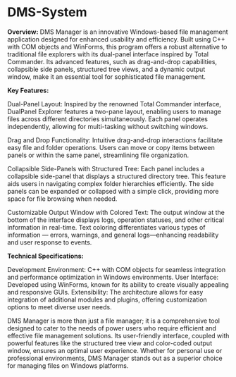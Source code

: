 # DMS-System

**Overview:**
DMS Manager is an innovative Windows-based file management application designed for enhanced usability and efficiency. Built using C++ with COM objects and WinForms, this program offers a robust alternative to traditional file explorers with its dual-panel interface inspired by Total Commander. Its advanced features, such as drag-and-drop capabilities, collapsible side panels, structured tree views, and a dynamic output window, make it an essential tool for sophisticated file management.

**Key Features:**

Dual-Panel Layout:
Inspired by the renowned Total Commander interface, DualPanel Explorer features a two-pane layout, enabling users to manage files across different directories simultaneously.
Each panel operates independently, allowing for multi-tasking without switching windows.

Drag and Drop Functionality:
Intuitive drag-and-drop interactions facilitate easy file and folder operations. Users can move or copy items between panels or within the same panel, streamlining file organization.

Collapsible Side-Panels with Structured Tree:
Each panel includes a collapsible side-panel that displays a structured directory tree. This feature aids users in navigating complex folder hierarchies efficiently.
The side panels can be expanded or collapsed with a simple click, providing more space for file browsing when needed.

Customizable Output Window with Colored Text:
The output window at the bottom of the interface displays logs, operation statuses, and other critical information in real-time.
Text coloring differentiates various types of information — errors, warnings, and general logs—enhancing readability and user response to events.

**Technical Specifications:**

Development Environment: C++ with COM objects for seamless integration and performance optimization in Windows environments.
User Interface: Developed using WinForms, known for its ability to create visually appealing and responsive GUIs.
Extensibility: The architecture allows for easy integration of additional modules and plugins, offering customization options to meet diverse user needs.

DMS Manager is more than just a file manager; it is a comprehensive tool designed to cater to the needs of power users who require efficient and effective file management solutions. Its user-friendly interface, coupled with powerful features like the structured tree view and color-coded output window, ensures an optimal user experience. Whether for personal use or professional environments, DMS Manager stands out as a superior choice for managing files on Windows platforms.
